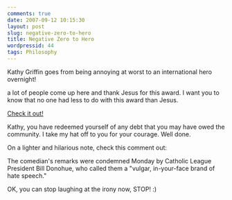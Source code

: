 ```yaml
---
comments: true
date: 2007-09-12 10:15:30
layout: post
slug: negative-zero-to-hero
title: Negative Zero to Hero
wordpressid: 44
tags: Philosophy
---
```


Kathy Griffin goes from being annoying at worst to an international hero overnight!



> 
a lot of people come up here and thank Jesus for this award. I want you to know that no one had less to do with this award than Jesus.




[Check it out!](http://news.yahoo.com/s/ap/20070911/ap_en_tv/tv_emmys_griffin;_ylt=AtkypF3j3vo2jS83e_CIcqJpMhkF)

Kathy, you have redeemed yourself of any debt that you may have owed the community. I take my hat off to you for your courage. Well done.

On a lighter and hilarious note, check this comment out:



> 
The comedian's remarks were condemned Monday by Catholic League President Bill Donohue, who called them a "vulgar, in-your-face brand of hate speech."




OK, you can stop laughing at the irony now, STOP! :)
